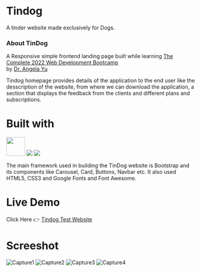 # Tindog 
A tinder website made exclusively for Dogs.

<h3>About TinDog</h3>

A Responsive simple frontend landing page built while learning [The Complete 2022 Web Development Bootcamp](https://www.udemy.com/course/the-complete-web-development-bootcamp/) <br> by [Dr. Angela Yu](https://www.udemy.com/course/the-complete-web-development-bootcamp/#instructor-1)

Tindog homepage provides details of the application to the end user like the desscription of the website, from where we can download the application, a section that displays the feedback from the clients and different plans and subscriptions.

# Built with
<p align="left"><img src="https://img.icons8.com/color/48/000000/html-5--v1.png" width="50" height="50">
<img src="https://img.icons8.com/color/48/000000/css3.png"> <img src="https://img.icons8.com/color/48/000000/bootstrap.png"/> </p>

The main framework used in building the TinDog website is Bootstrap and its components like Carousel, Card, Buttons, Navbar etc. It also used HTML5, CSS3 and Google Fonts and Font Awesome.

# Live Demo
Click Here 👉 [Tindog Test Website](https://janinduchanuka.github.io/tindog/)

# Screeshot
![Capture1](https://user-images.githubusercontent.com/108678396/191488123-b7657e97-4506-4e9a-aaf1-18c0d0c2b9a6.PNG)
![Capture2](https://user-images.githubusercontent.com/108678396/191488132-42edf92c-4f12-4daf-b3b4-7cbb62390d59.PNG)
![Capture3](https://user-images.githubusercontent.com/108678396/191488139-949a5e64-6bb9-4e88-8053-6957dbeaa3e9.PNG)
![Capture4](https://user-images.githubusercontent.com/108678396/191488149-7e4e1e00-866e-4b53-b452-bd2df8b092f4.PNG)
